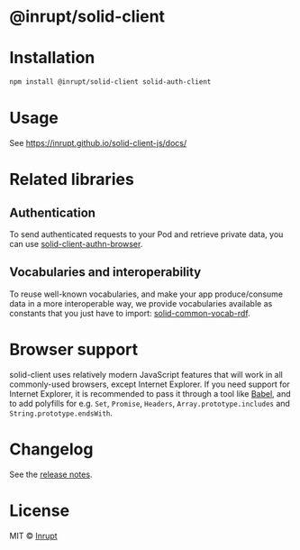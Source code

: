 # @inrupt/solid-client

# Installation

```bash
npm install @inrupt/solid-client solid-auth-client
```

# Usage

See https://inrupt.github.io/solid-client-js/docs/

# Related libraries

## Authentication

To send authenticated requests to your Pod and retrieve private data, you can use [solid-client-authn-browser](https://www.npmjs.com/package/@inrupt/solid-client-authn).

## Vocabularies and interoperability

To reuse well-known vocabularies, and make your app produce/consume data in a more interoperable way, we provide vocabularies available as constants that you just have to import: [solid-common-vocab-rdf](https://github.com/inrupt/solid-common-vocab-rdf).

# Browser support

solid-client uses relatively modern JavaScript features that will work in all commonly-used browsers, except Internet Explorer. If you need support for Internet Explorer, it is recommended to pass it through a tool like [Babel](https://babeljs.io), and to add polyfills for e.g. `Set`, `Promise`, `Headers`, `Array.prototype.includes` and `String.prototype.endsWith`.

# Changelog

See the [release notes](./CHANGELOG.md).

# License

MIT © [Inrupt](https://inrupt.com)
